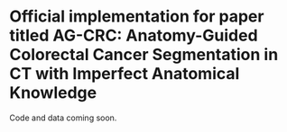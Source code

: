 # Official implementation for paper titled AG-CRC: Anatomy-Guided Colorectal Cancer Segmentation in CT with Imperfect Anatomical Knowledge
Code and data coming soon.
